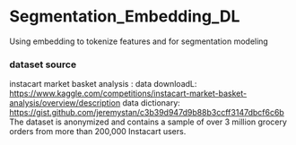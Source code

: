 # Segmentation_Embedding_DL
Using embedding to tokenize features and for segmentation modeling

### dataset source
instacart market basket analysis : 
data downloadL: https://www.kaggle.com/competitions/instacart-market-basket-analysis/overview/description
data dictionary: https://gist.github.com/jeremystan/c3b39d947d9b88b3ccff3147dbcf6c6b
The dataset is anonymized and contains a sample of over 3 million grocery orders from more than 200,000 Instacart users.
